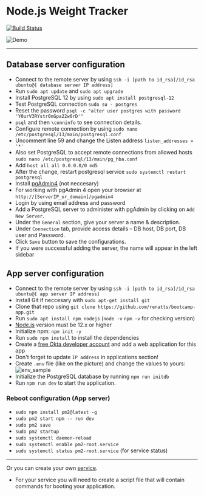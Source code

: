 # Node.js Weight Tracker

[![Build Status](https://dev.azure.com/parennut/Weight-Tracker/_apis/build/status/Weight-Tracker-CI?branchName=master)](https://dev.azure.com/parennut/Weight-Tracker/_build/latest?definitionId=2&branchName=master)

![Demo](docs/build-weight-tracker-app-demo.gif)

---

## Database server configuration

* Connect to the remote server by using `ssh -i [path to id_rsa]/id_rsa ubuntu@[ database server IP address]`
* Run `sudo apt update` and `sudo apt upgrade`
* Install PostgreSQL 12 by using `sudo apt install postgresql-12`
* Test PostgreSQL connection `sudo su - postgres`
* Reset the password `psql -c "alter user postgres with password 'Y0urV3RYstr0nGpa22w0rD'"`
* `psql` and then `\conninfo` to see connection details.
* Configure remote connection by using `sudo nano /etc/postgresql/13/main/postgresql.conf`
* Uncomment line 59 and change the Listen address `listen_addresses = '*'`
* Also set PostgreSQL to accept remote connections from allowed hosts `sudo nano /etc/postgresql/13/main/pg_hba.conf`
* Add `host all all 0.0.0.0/0 md5`
* After the change, restart postgresql service `sudo systemctl restart postgresql`
* Install [pgAdmin4](https://computingforgeeks.com/how-to-install-pgadmin-4-on-ubuntu/) (not neccesary)
* For working with pgAdmin 4 open your browser at `http://[ServerIP_or_domain]/pgadmin4`
* Login by using email address and password
* Add a PostgreSQL server to administer with pgAdmin by clicking on `Add New Server`.
* Under the `General` section, give your server a name & description.
* Under `Connection` tab, provide access details – DB host, DB port, DB user and Password.
* Click `Save` button to save the configurations.
* If you were successful adding the server, the name will appear in the left sidebar

## App server configuration

* Connect to the remote server by using `ssh -i [path to id_rsa]/id_rsa ubuntu@[ app server IP address]`
* Install Git if neccesary with `sudo apt-get install git` 
* Clone that repo using `git clone https://github.com/renatts/bootcamp-app.git`
* Run `sudo apt install npm nodejs` (`node -v` `npm -v` for checking version)
* [Node.js](https://nodejs.org/) version must be 12.x or higher
* Initialize npm: `npm init -y`
* Run `sudo npm install` to install the dependencies
* Create a [free Okta developer account](https://developer.okta.com/) and add a web application for this app
* Don't forget to update `IP address` in applications section!
* Create `.env` file (like on the picture) and change the values to yours: 
![env_sample](https://user-images.githubusercontent.com/83014719/134813723-7f57c1ce-0361-4699-afe2-f79c647ec560.jpg)
* Initialize the PostgreSQL database by running `npm run initdb`
* Run `npm run dev` to start the application.

### Reboot configuration (App server)
* `sudo npm install pm2@latest -g`
* `sudo pm2 start npm -- run dev`
* `sudo pm2 save`
* `sudo pm2 startup`
* `sudo systemctl daemon-reload`
* `sudo systemctl enable pm2-root.service`
* `sudo systemctl status pm2-root.service` (for service status)

---



Or you can create your own [service](https://www.shubhamdipt.com/blog/how-to-create-a-systemd-service-in-linux/).
* For your service you will need to create a script file that will contain commands for booting your application.

